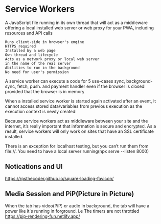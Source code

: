 # Service Workers

A JavaScript file running in its own thread that will act as a
middleware offering a local installed web server or web
proxy for your PWA, including resources and API calls

    Runs client-side in browser's engine
    HTTPS required
    Installed by a web page
    Own thread and lifecycle
    Acts as a network proxy or local web server
    in the name of the real server
    Abilities to run in the background
    No need for user's permission

A service worker can execute a code for 5 use-cases sync, background-sync, fetch, push. and payment handler even if the browser is closed provided that the browser is in memory

When a installed service worker is started again activated after an event, It cannot access stored data/variables from previous execution as the execution context is newly created

Because service workers act as middleware between your site and the internet, it’s really important that information is secure and encrypted. As a result, service workers will only work on sites that have an SSL certificate installed.

There is an exception for localhost testing, but you can’t run them from file://. You need to have a local server running(npx serve  --listen 8000)

## Notications and UI

https://rpsthecoder.github.io/square-loading-favicon/

## Media Session and PiP(Picture in Picture)

When the tab has video(PiP) or audio in background, the tab will have a power like it's running in forground.
i.e The timers are not throttled
https://pip-rendering-fun.netlify.app/
